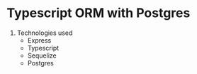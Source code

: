 # Typescript ORM with Postgres 

1. Technologies used
    - Express 
    - Typescript
    - Sequelize 
    - Postgres
